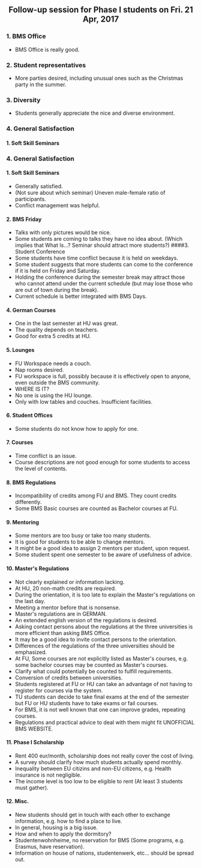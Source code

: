 ## <center> Follow-up session for Phase I students on Fri. 21 Apr, 2017 </center>

 ### 1. BMS Office
 - BMS Office is really good.
 ### 2. Student representatives
 - More parties desired, including unusual ones such as the Christmas party in the summer.
 ### 3. Diversity
 - Students generally appreciate the nice and diverse environment.
 ### 4. General Satisfaction
   #### 1. Soft Skill Seminars
### 4. General Satisfaction
####   1. Soft Skill Seminars
  - Generally satisfied.
  - (Not sure about which seminar) Uneven male-female ratio of participants.
  - Conflict management was helpful.
  #### 2. BMS Friday
  - Talks with only pictures would be nice.
  - Some students are coming to talks they have no idea about. (Which implies that What Is...? Seminar should attract more students?)
  ####3. Student Conference
  - Some students have time conflict because it is held on weekdays.
  - Some student suggests that more students can come to the conference if it is held on Friday and Saturday.
  - Holding the conference during the semester break may attract those who cannot attend under the current schedule (but may lose those who are out of town during the break).
  - Current schedule is better integrated with BMS Days.
  #### 4. German Courses
  - One in the last semester at HU was great.
  - The quality depends on teachers.
  - Good for extra 5 credits at HU.
  #### 5. Lounges
  - FU Workspace needs a couch.
  - Nap rooms desired.
  - FU workspace is full, possibly because it is effectively open to anyone, even outside the BMS community.
  - WHERE IS IT?
  - No one is using the HU lounge.
  - Only with low tables and couches. Insufficient facilities.
  #### 6. Student Offices
  - Some students do not know how to apply for one.
  #### 7. Courses
  - Time conflict is an issue.
  - Course descriptions are not good enough for some students to access the level of contents.
  #### 8. BMS Regulations
  - Incompatibility of credits among FU and BMS. They count credits differently.
  - Some BMS Basic courses are counted as Bachelor courses at FU.
  #### 9. Mentoring
  - Some mentors are too busy or take too many students.
  - It is good for students to be able to change mentors.
  - It might be a good idea to assign 2 mentors per student, upon request.
  - Some student spent one semester to be aware of usefulness of advice.
  #### 10. Master's Regulations
  - Not clearly explained or information lacking.
  - At HU, 20 non-math credits are required.
  - During the orientation, it is too late to explain the Master's regulations on the last day.
  - Meeting a mentor before that is nonsense.
  - Master's regulations are in GERMAN.
  - An extended english version of the regulations is desired.
  - Asking contact persons about the regulations at the three universities is more efficient than asking BMS Office.
  - It may be a good idea to invite contact persons to the orientation.
  - Differences of the regulations of the three universities should be emphasized.
  - At FU, Some courses are not explicitly listed as Master's courses, e.g. some bachelor courses may be counted as Master's courses.
  - Clarify what could potentially be counted to fulfill requirements.
  - Conversion of credits between universities.
  - Students registered at FU or HU can take an advantage of not having to register for courses via the system.
  - TU students can decide to take final exams at the end of the semester but FU or HU students have to take exams or fail courses.
  - For BMS, it is not well known that one can improve grades, repeating courses.
  - Regulations and practical advice to deal with them might fit UNOFFICIAL BMS WEBSITE.
  #### 11. Phase I Scholarship
  - Rent 400 eur/month, scholarship does not really cover the cost of living.
  - A survey should clarify how much students actually spend monthly.
  - Inequality between EU citizins and non-EU citizens, e.g. Health insurance is not negligible.
  - The income level is too low to be eligible to rent (At least 3 students must gather).
  #### 12. Misc.
  - New students should get in touch with each other to exchange information, e.g. how to find a place to live.
  - In general, housing is a big issue.
  - How and when to apply the dormitory?
  - Studentenwohnheime, no reservation for BMS (Some programs, e.g. Erasmus, have reservation).
  - Information on house of nations, studentenwerk, etc... should be spread out.

